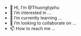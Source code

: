 - 👋 Hi, I’m @Thuongtyphu
- 👀 I’m interested in ...
- 🌱 I’m currently learning ...
- 💞️ I’m looking to collaborate on ...
- 📫 How to reach me ...

<!---
Thuongtyphu/Thuongtyphu is a ✨ special ✨ repository because its `README.md` (this file) appears on your GitHub profile.
You can click the Preview link to take a look at your changes.
--->
